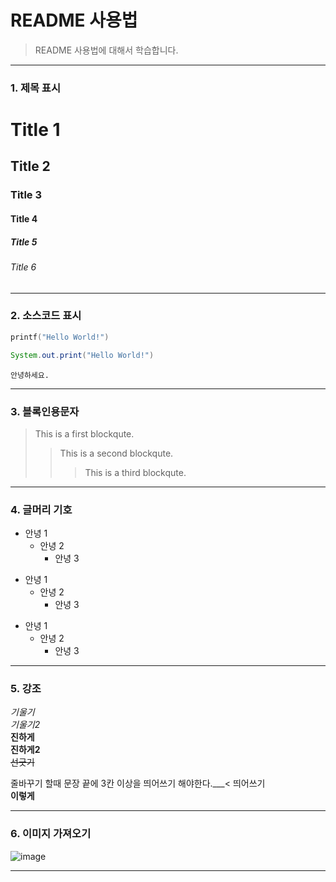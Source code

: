 # README 사용법      
> README 사용법에 대해서 학습합니다.      

------

### 1. 제목 표시

# Title 1
## Title 2
### Title 3
#### Title 4
##### Title 5
###### Title 6

-------
 
### 2. 소스코드 표시

``` c
printf("Hello World!")
```
``` java
System.out.print("Hello World!")
```   
```
안녕하세요.
```

-------

### 3. 블록인용문자

> This is a first blockqute.
>> This is a second blockqute.
>>> This is a third blockqute.

-------

### 4. 글머리 기호

- 안녕 1
  - 안녕 2
    - 안녕 3
+ 안녕 1
  + 안녕 2
    + 안녕 3
* 안녕 1
  * 안녕 2
    * 안녕 3

-------

### 5. 강조

*기울기*   
_기울기2_   
**진하게**   
__진하게2__   
~~선긋기~~   

줄바꾸기 할때 문장 끝에 3칸 이상을 띄어쓰기 해야한다.___< 띄어쓰기      
**이렇게**   

-------

### 6. 이미지 가져오기

![image](https://user-images.githubusercontent.com/55589616/107916536-c8907a80-6fa9-11eb-985b-35f8baf738f7.png)

-------
